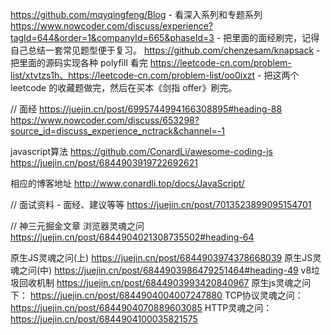 https://github.com/mqyqingfeng/Blog - 看深入系列和专题系列
https://www.nowcoder.com/discuss/experience?tagId=644&order=1&companyId=665&phaseId=3 - 把里面的面经刷完，记得自己总结一套常见题型便于复习。
https://github.com/chenzesam/knapsack - 把里面的源码实现各种 polyfill 看完
https://leetcode-cn.com/problem-list/xtvtzs1h、https://leetcode-cn.com/problem-list/oo0ixzt - 把这两个 leetcode 的收藏题做完，然后在买本《剑指 offer》刷完。

// 面经
https://juejin.cn/post/6995744994166308895#heading-88
https://www.nowcoder.com/discuss/653298?source_id=discuss_experience_nctrack&channel=-1

javascript算法
https://github.com/ConardLi/awesome-coding-js
https://juejin.cn/post/6844903919722692621

相应的博客地址
http://www.conardli.top/docs/JavaScript/

// 面试资料 - 面经、建议等等
https://juejin.cn/post/7013523899095154701

// 神三元掘金文章
浏览器灵魂之问 https://juejin.cn/post/6844904021308735502#heading-64

原生JS灵魂之问(上) https://juejin.cn/post/6844903974378668039
原生JS灵魂之问(中)  https://juejin.cn/post/6844903986479251464#heading-49
v8垃圾回收机制 https://juejin.cn/post/6844903993420840967
原生js灵魂之问 下： https://juejin.cn/post/6844904004007247880
TCP协议灵魂之问： https://juejin.cn/post/6844904070889603085
HTTP灵魂之问： https://juejin.cn/post/6844904100035821575
